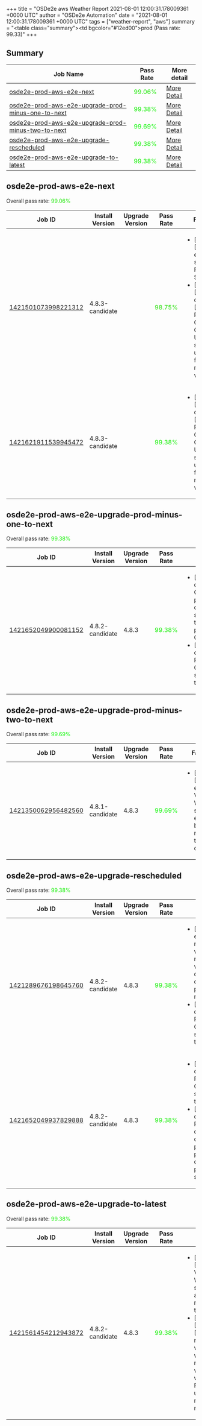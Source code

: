 +++
title = "OSDe2e aws Weather Report 2021-08-01 12:00:31.178009361 +0000 UTC"
author = "OSDe2e Automation"
date = "2021-08-01 12:00:31.178009361 +0000 UTC"
tags = ["weather-report", "aws"]
summary = "<table class=\"summary\"><tr><td bgcolor=\"#12ed00\"></td><td>prod (Pass rate: 99.33)</td></tr></table>"
+++
## Summary

| Job Name | Pass Rate | More detail |
|----------|-----------|-------------|
|[osde2e-prod-aws-e2e-next](https://prow.ci.openshift.org/?job=osde2e-prod-aws-e2e-next)| <span style="color:#18e700;">99.06%</span>|[More Detail](#osde2e-prod-aws-e2e-next)|
|[osde2e-prod-aws-e2e-upgrade-prod-minus-one-to-next](https://prow.ci.openshift.org/?job=osde2e-prod-aws-e2e-upgrade-prod-minus-one-to-next)| <span style="color:#10ef00;">99.38%</span>|[More Detail](#osde2e-prod-aws-e2e-upgrade-prod-minus-one-to-next)|
|[osde2e-prod-aws-e2e-upgrade-prod-minus-two-to-next](https://prow.ci.openshift.org/?job=osde2e-prod-aws-e2e-upgrade-prod-minus-two-to-next)| <span style="color:#08f700;">99.69%</span>|[More Detail](#osde2e-prod-aws-e2e-upgrade-prod-minus-two-to-next)|
|[osde2e-prod-aws-e2e-upgrade-rescheduled](https://prow.ci.openshift.org/?job=osde2e-prod-aws-e2e-upgrade-rescheduled)| <span style="color:#10ef00;">99.38%</span>|[More Detail](#osde2e-prod-aws-e2e-upgrade-rescheduled)|
|[osde2e-prod-aws-e2e-upgrade-to-latest](https://prow.ci.openshift.org/?job=osde2e-prod-aws-e2e-upgrade-to-latest)| <span style="color:#10ef00;">99.38%</span>|[More Detail](#osde2e-prod-aws-e2e-upgrade-to-latest)|



## osde2e-prod-aws-e2e-next

Overall pass rate: <span style="color:#18e700;">99.06%</span>

| Job ID | Install Version | Upgrade Version | Pass Rate | Failures |
|--------|-----------------|-----------------|-----------|----------|
[1421501073998221312](https://prow.ci.openshift.org/view/gs/origin-ci-test/logs/osde2e-prod-aws-e2e-next/1421501073998221312) | 4.8.3-candidate |  | <span style="color:#20df00;">98.75%</span>|<ul><li>[install] [Suite: e2e] Pods should be Running or Succeeded</li><li>[install] [Suite: operators] [OSD] RBAC Operator Operator Upgrade should upgrade from the replaced version</li></ul>
[1421621911539945472](https://prow.ci.openshift.org/view/gs/origin-ci-test/logs/osde2e-prod-aws-e2e-next/1421621911539945472) | 4.8.3-candidate |  | <span style="color:#10ef00;">99.38%</span>|<ul><li>[install] [Suite: operators] [OSD] RBAC Operator Operator Upgrade should upgrade from the replaced version</li></ul>



## osde2e-prod-aws-e2e-upgrade-prod-minus-one-to-next

Overall pass rate: <span style="color:#10ef00;">99.38%</span>

| Job ID | Install Version | Upgrade Version | Pass Rate | Failures |
|--------|-----------------|-----------------|-----------|----------|
[1421652049900081152](https://prow.ci.openshift.org/view/gs/origin-ci-test/logs/osde2e-prod-aws-e2e-upgrade-prod-minus-one-to-next/1421652049900081152) | 4.8.2-candidate | 4.8.3 | <span style="color:#10ef00;">99.38%</span>|<ul><li>[upgrade] [Suite: operators] CloudIngressOperator publishingstrategies dedicated admin should not be allowed to manage publishingstrategies CR</li><li>[upgrade] [Suite: operators] [OSD] RBAC Operator Operator Upgrade should upgrade from the replaced version</li></ul>



## osde2e-prod-aws-e2e-upgrade-prod-minus-two-to-next

Overall pass rate: <span style="color:#08f700;">99.69%</span>

| Job ID | Install Version | Upgrade Version | Pass Rate | Failures |
|--------|-----------------|-----------------|-----------|----------|
[1421350062956482560](https://prow.ci.openshift.org/view/gs/origin-ci-test/logs/osde2e-prod-aws-e2e-upgrade-prod-minus-two-to-next/1421350062956482560) | 4.8.1-candidate | 4.8.3 | <span style="color:#08f700;">99.69%</span>|<ul><li>[upgrade] [Suite: e2e] Validation Webhook should exist and be running in the cluster</li></ul>



## osde2e-prod-aws-e2e-upgrade-rescheduled

Overall pass rate: <span style="color:#10ef00;">99.38%</span>

| Job ID | Install Version | Upgrade Version | Pass Rate | Failures |
|--------|-----------------|-----------------|-----------|----------|
[1421289676198645760](https://prow.ci.openshift.org/view/gs/origin-ci-test/logs/osde2e-prod-aws-e2e-upgrade-rescheduled/1421289676198645760) | 4.8.2-candidate | 4.8.3 | <span style="color:#10ef00;">99.38%</span>|<ul><li>[upgrade] [Suite: e2e] [OSD] namespace validating webhook namespace validating webhook dedicated admins cannot manage privileged namespaces</li><li>[upgrade] [Suite: operators] [OSD] RBAC Operator Operator Upgrade should upgrade from the replaced version</li></ul>
[1421652049937829888](https://prow.ci.openshift.org/view/gs/origin-ci-test/logs/osde2e-prod-aws-e2e-upgrade-rescheduled/1421652049937829888) | 4.8.2-candidate | 4.8.3 | <span style="color:#10ef00;">99.38%</span>|<ul><li>[install] [Suite: operators] [OSD] RBAC Operator Operator Upgrade should upgrade from the replaced version</li><li>[upgrade] [Suite: operators] [OSD] RBAC Operator clusterServiceVersion openshift-rbac-permissions/rbac-permissions-operator should be present and in succeeded state</li></ul>



## osde2e-prod-aws-e2e-upgrade-to-latest

Overall pass rate: <span style="color:#10ef00;">99.38%</span>

| Job ID | Install Version | Upgrade Version | Pass Rate | Failures |
|--------|-----------------|-----------------|-----------|----------|
[1421561454212943872](https://prow.ci.openshift.org/view/gs/origin-ci-test/logs/osde2e-prod-aws-e2e-upgrade-to-latest/1421561454212943872) | 4.8.2-candidate | 4.8.3 | <span style="color:#10ef00;">99.38%</span>|<ul><li>[upgrade] [Suite: e2e] Validation Webhook should exist and be running in the cluster</li><li>[upgrade] [Suite: e2e] [OSD] namespace validating webhook namespace validating webhook Privileged users can manage all namespaces</li></ul>




